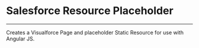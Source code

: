 # Salesforce Resource Placeholder
---------

Creates a Visualforce Page and placeholder Static Resource for use with Angular JS.